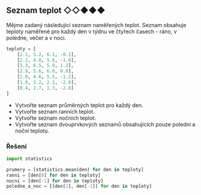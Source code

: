 ## Seznam teplot ◇◇◆◆◆

Mějme zadaný následující seznam naměřených teplot. Seznam obsahuje teploty naměřené pro každý den v týdnu ve čtyřech
časech - ráno, v poledne, večer a v noci.

```python
teploty = [
    [2.1, 5.2, 6.1, -0.1],
    [2.2, 4.8, 5.6, -1.0],
    [3.3, 6.5, 5.9, 1.2],
    [2.9, 5.6, 6.0, 0.0],
    [2.0, 4.6, 5.5, -1.2],
    [1.0, 3.2, 2.1, -2.0],
    [0.4, 2.7, 1.3, -2.8]
]
```

- Vytvořte seznam průměrných teplot pro každý den.
- Vytvořte seznam ranních teplot.
- Vytvořte seznam nočních teplot.
- Vytvořte seznam dvouprvkových seznamů obsahujících pouze polední a noční teplotu.

### Řešení

```python
import statistics

prumery = [statistics.mean(den) for den in teploty]
ranni = [den[0] for den in teploty]
nocni = [den[-1] for den in teploty]
poledne_a_noc = [[den[1], den[-1]] for den in teploty]
```